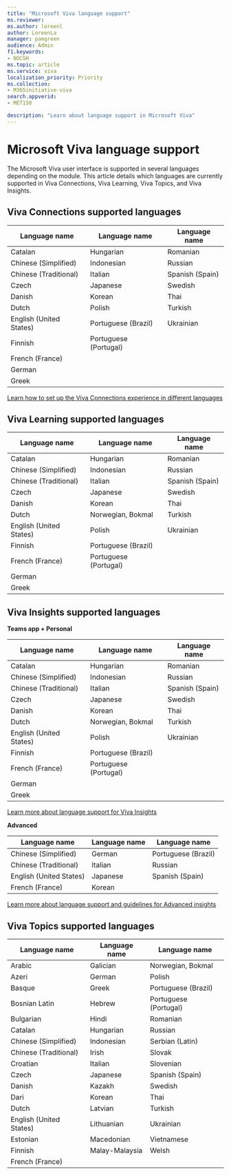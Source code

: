 ```yaml
---
title: "Microsoft Viva language support"
ms.reviewer: 
ms.author: loreenl
author: LoreenLa
manager: pamgreen
audience: Admin
f1.keywords:
- NOCSH
ms.topic: article
ms.service: viva
localization_priority: Priority
ms.collection:  
- M365initiative-viva
search.appverid:
- MET150

description: "Learn about language support in Microsoft Viva"
---
```

# Microsoft Viva language support
  
The Microsoft Viva user interface is supported in several languages depending on the module. This article details which languages are currently supported in Viva Connections, Viva Learning, Viva Topics, and Viva Insights.



## Viva Connections supported languages  

|Language name |Language name  |Language name |
|---|---|---|
Catalan|Hungarian|Romanian
Chinese (Simplified)|Indonesian|Russian
Chinese (Traditional)|Italian|Spanish (Spain)
Czech|Japanese|Swedish
Danish|Korean|Thai
Dutch|Polish|Turkish
English (United States)|Portuguese (Brazil)|Ukrainian
Finnish|Portuguese (Portugal)| 
French (France)| | 
German| | 
Greek| | 

[Learn how to set up the Viva Connections experience in different languages](/sharepoint/viva-connections-language)

## Viva Learning supported languages

| Language name | Language name | Language name |
|---|---|---|
Catalan|Hungarian|Romanian
Chinese (Simplified)|Indonesian|Russian
Chinese (Traditional)|Italian|Spanish (Spain)
Czech|Japanese|Swedish
Danish|Korean|Thai
Dutch|Norwegian, Bokmal|Turkish
English (United States)|Polish|Ukrainian
Finnish|Portuguese (Brazil)| 
French (France)|Portuguese (Portugal)| 
German| | 
Greek| | 

## Viva Insights supported languages

**Teams app + Personal**

| Language name | Language name | Language name |
|---|---|---|
Catalan|Hungarian|Romanian
Chinese (Simplified)|Indonesian|Russian
Chinese (Traditional)|Italian|Spanish (Spain)
Czech|Japanese|Swedish
Danish|Korean|Thai
Dutch|Norwegian, Bokmal|Turkish
English (United States)|Polish|Ukrainian
Finnish|Portuguese (Brazil)| 
French (France)|Portuguese (Portugal)| 
German| |
Greek| |

[Learn more about language support for Viva Insights](/viva/insights/personal/overview/mya-languages)

**Advanced**

| Language name | Language name |Language name  |
|---|---|---|
Chinese (Simplified)|German|Portuguese (Brazil)
Chinese (Traditional)|Italian|Russian
English (United States)|Japanese|Spanish (Spain)
French (France)|Korean|

[Learn more about language support and guidelines for Advanced insights](/viva/insights/overview/supported-languages)


## Viva Topics supported languages

|Language name  | Language name | Language name |
|---|---|---|
Arabic|Galician|Norwegian, Bokmal
Azeri|German|Polish
Basque|Greek|Portuguese (Brazil)
Bosnian Latin|Hebrew|Portuguese (Portugal)
Bulgarian|Hindi|Romanian
Catalan|Hungarian|Russian
Chinese (Simplified)|Indonesian|Serbian (Latin)
Chinese (Traditional)|Irish|Slovak
Croatian|Italian|Slovenian
Czech|Japanese|Spanish (Spain)
Danish|Kazakh|Swedish
Dari|Korean|Thai
Dutch|Latvian|Turkish
English (United States)|Lithuanian|Ukrainian
Estonian|Macedonian|Vietnamese
Finnish|Malay-Malaysia|Welsh 
French (France)| | 